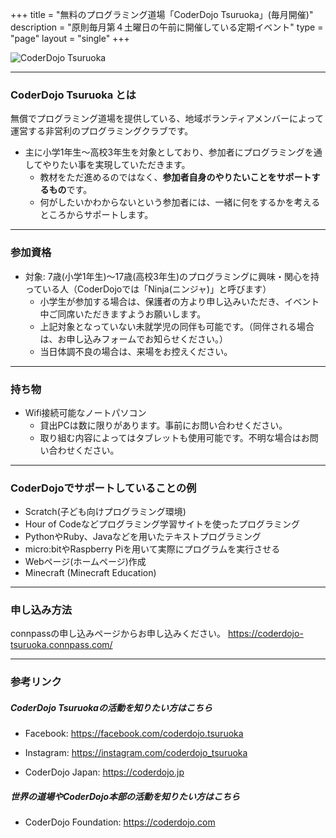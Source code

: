 +++
title = "無料のプログラミング道場「CoderDojo Tsuruoka」(毎月開催)"
description = "原則毎月第４土曜日の午前に開催している定期イベント"
type = "page"
layout = "single"
+++

![CoderDojo Tsuruoka](/img/banners/connpass.png)

----

### CoderDojo Tsuruoka とは

無償でプログラミング道場を提供している、地域ボランティアメンバーによって運営する非営利のプログラミングクラブです。

- 主に小学1年生～高校3年生を対象としており、参加者にプログラミングを通してやりたい事を実現していただきます。
  - 教材をただ進めるのではなく、**参加者自身のやりたいことをサポートするもの**です。
  - 何がしたいかわからないという参加者には、一緒に何をするかを考えるところからサポートします。

----

### 参加資格

- 対象: 7歳(小学1年生)～17歳(高校3年生)のプログラミングに興味・関心を持っている人（CoderDojoでは「Ninja(ニンジャ)」と呼びます）
  - 小学生が参加する場合は、保護者の方より申し込みいただき、イベント中ご同席いただきますようお願いします。
  - 上記対象となっていない未就学児の同伴も可能です。（同伴される場合は、お申し込みフォームでお知らせください。）
  - 当日体調不良の場合は、来場をお控えください。

----

### 持ち物

- Wifi接続可能なノートパソコン
  - 貸出PCは数に限りがあります。事前にお問い合わせください。
  - 取り組む内容によってはタブレットも使用可能です。不明な場合はお問い合わせください。

----

### CoderDojoでサポートしていることの例

- Scratch(子ども向けプログラミング環境)
- Hour of Codeなどプログラミング学習サイトを使ったプログラミング
- PythonやRuby、Javaなどを用いたテキストプログラミング
- micro:bitやRaspberry Piを用いて実際にプログラムを実行させる
- Webページ(ホームページ)作成
- Minecraft (Minecraft Education)

----

### 申し込み方法

connpassの申し込みページからお申し込みください。
https://coderdojo-tsuruoka.connpass.com/

----

### 参考リンク

##### CoderDojo Tsuruokaの活動を知りたい方はこちら
- Facebook: https://facebook.com/coderdojo.tsuruoka
- Instagram: https://instagram.com/coderdojo_tsuruoka

- CoderDojo Japan: https://coderdojo.jp

##### 世界の道場やCoderDojo本部の活動を知りたい方はこちら
- CoderDojo Foundation: https://coderdojo.com


